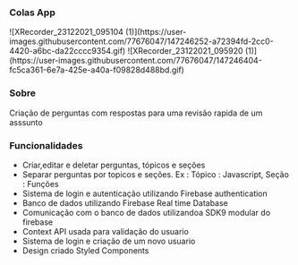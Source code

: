 ### Colas App 
<p float= 'left'>
![XRecorder_23122021_095104 (1)](https://user-images.githubusercontent.com/77676047/147246252-a72394fd-2cc0-4420-a6bc-da22cccc9354.gif)
![XRecorder_23122021_095920 (1)](https://user-images.githubusercontent.com/77676047/147246404-fc5ca361-6e7a-425e-a40a-f09828d488bd.gif)

 </p>





### Sobre
  Criação de perguntas com respostas para uma revisão rapida de um asssunto

### Funcionalidades
- Criar,editar e deletar perguntas, tópicos e seções
- Separar perguntas por topicos e seções. Ex : Tópico : Javascript, Seção : Funções
- Sistema de login e autenticação utilizando Firebase authentication
- Banco de dados utilizando Firebase Real time Database
- Comunicação com o banco de dados utilizandoa SDK9 modular do firebase
- Context API usada para validação do usuario
- Sistema de login e criação de um novo usuario
- Design criado Styled Components

